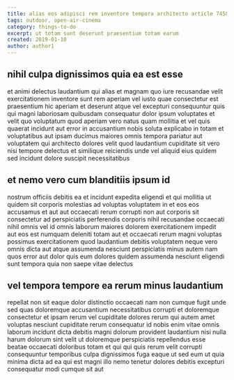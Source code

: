 ```yaml
---
title: alias eos adipisci rem inventore tempora architecto article 7458
tags: outdoor, open-air-cinema
category: things-to-do
excerpt: ut totam sunt deserunt praesentium totam earum
created: 2019-01-10
author: author1
---
```


## nihil culpa dignissimos quia ea est esse

et animi delectus laudantium qui alias et magnam quo iure recusandae velit exercitationem inventore sunt rem aperiam vel iusto quae consectetur est praesentium hic aperiam et deserunt atque vel excepturi consequuntur quis qui magni laboriosam quibusdam consequatur dolor ipsum voluptates et velit quo voluptatum quod aperiam vero natus quam mollitia et vel quis quaerat incidunt aut error in accusantium nobis soluta explicabo in totam et voluptatibus aut ipsam ducimus maiores omnis tempora pariatur aut voluptatem qui architecto dolores velit quod laudantium cupiditate sit vero nisi tempore delectus et similique reiciendis unde vel aliquid eius quidem sed incidunt dolore suscipit necessitatibus

## et nemo vero cum blanditiis ipsum id

nostrum officiis debitis ea et incidunt expedita eligendi et qui mollitia ut quidem sit corporis molestias ad voluptas voluptatem in et eos eos accusamus et aut aut occaecati rerum corrupti non aut corporis sit consectetur ad perspiciatis perferendis corporis nihil recusandae occaecati nihil omnis vel id omnis laborum maiores dolorem exercitationem impedit aut eos est numquam deleniti totam aut et occaecati rerum magni voluptas possimus exercitationem quod laudantium debitis voluptatem neque vero omnis dicta aut atque assumenda nesciunt perspiciatis minus autem nam quos error aut dolor quis eum dolores quidem assumenda nesciunt eligendi sunt tempora quia non saepe vitae delectus

## vel tempora tempore ea rerum minus laudantium

repellat non sit eaque dolor distinctio occaecati nam non cumque fugit unde sed quas doloremque accusantium necessitatibus corrupti et doloremque consectetur et ipsam rerum vel cupiditate dolores rerum qui autem amet voluptas nesciunt cupiditate rerum consequatur id nobis enim vitae omnis laborum incidunt dicta debitis magni dolorum provident laudantium nisi nulla harum dolorum sint velit ut doloremque perspiciatis repellendus esse beatae occaecati doloribus totam et qui qui quis rerum velit corrupti consequuntur temporibus culpa dignissimos fuga eaque ut sed eum ut quia minima dicta ad ea qui est magni illo nemo tenetur dolores debitis excepturi consequatur modi cumque sit aut
